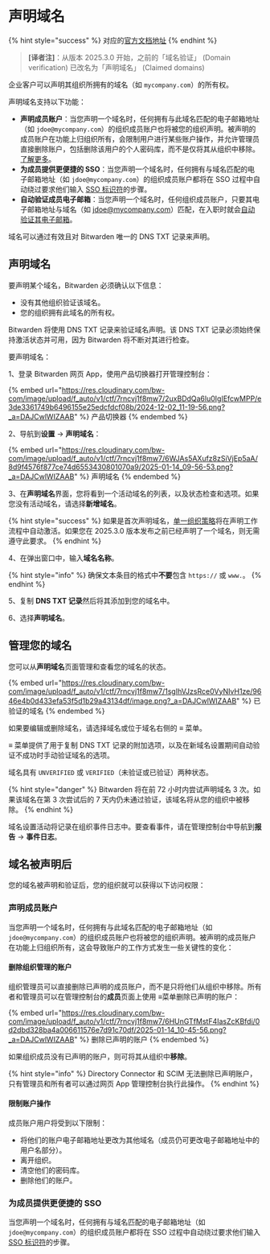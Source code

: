 # 声明域名

{% hint style="success" %}
对应的[官方文档地址](https://bitwarden.com/help/domain-verification/)
{% endhint %}

> **\[译者注]**：从版本 2025.3.0 开始，之前的「域名验证」 (Domain verification) 已改名为「声明域名」 (Claimed domains)

企业客户可以声明其组织所拥有的域名（如 `mycompany.com`）的所有权。

声明域名支持以下功能：

* **声明成员账户**：当您声明一个域名时，任何拥有与此域名匹配的电子邮箱地址（如 `jdoe@mycompany.com`）的组织成员账户也将被您的组织声明。被声明的成员账户在功能上归组织所有，会限制用户进行某些账户操作，并允许管理员直接删除账户，包括删除该用户的个人密码库，而不是仅将其从组织中移除。[了解更多](../user-management/claimed-accounts.md)。
* **为成员提供更便捷的 SSO**：当您声明一个域名时，任何拥有与域名匹配的电子邮箱地址（如 `jdoe@mycompany.com`）的组织成员账户都将在 SSO 过程中自动绕过要求他们输入 [SSO 标识符](../../login-with-sso/using-login-with-sso.md#get-your-organization-identifier)的步骤。
* **自动验证成员电子邮箱**：当您声明一个域名时，任何组织成员账户，只要其电子邮箱地址与域名（如 jdoe@mycompany.com）匹配，在入职时就会[自动验证其电子邮箱](../../your-vault/general-faqs.md#q-what-features-are-unlocked-when-i-verify-my-email)。

域名可以通过有效且对 Bitwarden 唯一的 DNS TXT 记录来声明。

## 声明域名 <a href="#claim-a-domain" id="claim-a-domain"></a>

要声明某个域名，Bitwarden 必须确认以下信息：

* 没有其他组织验证该域名。
* 您的组织拥有此域名的所有权。

Bitwarden 将使用 DNS TXT 记录来验证域名声明。该 DNS TXT 记录必须始终保持激活状态并可用，因为 Bitwarden 将不断对其进行检查。

要声明域名：

1、登录 Bitwarden 网页 App，使用产品切换器打开管理控制台：

{% embed url="https://res.cloudinary.com/bw-com/image/upload/f_auto/v1/ctf/7rncvj1f8mw7/2uxBDdQa6lu0IgIEfcwMPP/e3de3361749b6496155e25edcfdcf08b/2024-12-02_11-19-56.png?_a=DAJCwlWIZAAB" %}
产品切换器
{% endembed %}

2、导航到**设置** → **声明域名**：

{% embed url="https://res.cloudinary.com/bw-com/image/upload/f_auto/v1/ctf/7rncvj1f8mw7/6WJAs5AXufz8zSiVjEp5aA/8d9f4576f877ce74d6553430801070a9/2025-01-14_09-56-53.png?_a=DAJCwlWIZAAB" %}
声明域名
{% endembed %}

3、在**声明域名**界面，您将看到一个活动域名的列表，以及状态检查和选项。如果您没有活动域名，请选择**新增域名**。

{% hint style="success" %}
如果是首次声明域名，[单一组织策略](../../organizations/enterprise-policies.md#single-organization)将在声明工作流程中自动激活。如果您在 2025.3.0 版本发布之前已经声明了一个域名，则无需遵守此要求。
{% endhint %}

4、在弹出窗口中，输入**域名名称**。

{% hint style="info" %}
确保文本条目的格式中**不要**包含 `https://` 或 `www.`。
{% endhint %}

5、复制 **DNS TXT 记录**然后将其添加到您的域名中。

6、选择**声明域名**。

## 管理您的域名 <a href="#managing-domains" id="managing-domains"></a>

您可以从**声明域名**页面管理和查看您的域名的状态。

{% embed url="https://res.cloudinary.com/bw-com/image/upload/f_auto/v1/ctf/7rncvj1f8mw7/1sgIhVJzsRce0VyNIvH1ze/9646e4b0d433efa53f5d1b29a43134df/image.png?_a=DAJCwlWIZAAB" %}
已验证的域名
{% endembed %}

如果要编辑或删除域名，请选择域名或位于域名右侧的 **≡** 菜单。

**≡** 菜单提供了用于复制 DNS TXT 记录的附加选项，以及在新域名设置期间自动验证不成功时手动验证域名的选项。

域名具有 `UNVERIFIED` 或 `VERIFIED`（未验证或已验证）两种状态。

{% hint style="danger" %}
Bitwarden 将在前 72 小时内尝试声明域名 3 次。如果该域名在第 3 次尝试后的 7 天内仍未通过验证，该域名将从您的组织中被移除。
{% endhint %}

域名设置活动将记录在组织事件日志中。要查看事件，请在管理控制台中导航到**报告** → **事件日志**。

## 域名被声明后 <a href="#once-your-domain-is-claimed" id="once-your-domain-is-claimed"></a>

您的域名被声明和验证后，您的组织就可以获得以下访问权限：

### 声明成员账户 <a href="#claimed-member-accounts" id="claimed-member-accounts"></a>

当您声明一个域名时，任何拥有与此域名匹配的电子邮箱地址（如 `jdoe@mycompany.com`）的组织成员账户也将被您的组织声明。被声明的成员账户在功能上归组织所有，这会导致账户的工作方式发生一些关键性的变化：

#### 删除组织管理的账户 <a href="#org-managed-account-deletion" id="org-managed-account-deletion"></a>

组织管理员可以直接删除已声明的成员账户，而不是只将他们从组织中移除。所有者和管理员可以在管理控制台的**成员**页面上使用 **≡**&#x83DC;单删除已声明的账户：

{% embed url="https://res.cloudinary.com/bw-com/image/upload/f_auto/v1/ctf/7rncvj1f8mw7/6HUnGTfMstF4IasZcKBfdi/0d2dbd328ba4a006611576e7d91c70df/2025-01-14_10-45-56.png?_a=DAJCwlWIZAAB" %}
删除已声明的账户
{% endembed %}

如果组织成员没有已声明的账户，则可将其从组织中**移除**。

{% hint style="info" %}
Directory Connector 和 SCIM 无法删除已声明账户，只有管理员和所有者可以通过网页 App 管理控制台执行此操作。
{% endhint %}

#### 限制账户操作 <a href="#restricted-access-to-account-actions" id="restricted-access-to-account-actions"></a>

成员账户用户将受到以下限制：

* 将他们的账户电子邮箱地址更改为其他域名（成员仍可更改电子邮箱地址中的用户名部分）。
* 离开组织。
* 清空他们的密码库。
* 删除他们的账户。

### 为成员提供更便捷的 SSO <a href="#easier-sso-for-members" id="easier-sso-for-members"></a>

当您声明一个域名时，任何拥有与域名匹配的电子邮箱地址（如 `jdoe@mycompany.com`）的组织成员账户都将在 SSO 过程中自动绕过要求他们输入 [SSO 标识符](../../login-with-sso/using-login-with-sso.md#get-your-organization-identifier)的步骤。
